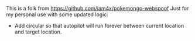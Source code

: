 This is a folk from https://github.com/iam4x/pokemongo-webspoof
Just for my personal use with some updated logic:
- Add circular so that autopilot will run forever between current location and target location.